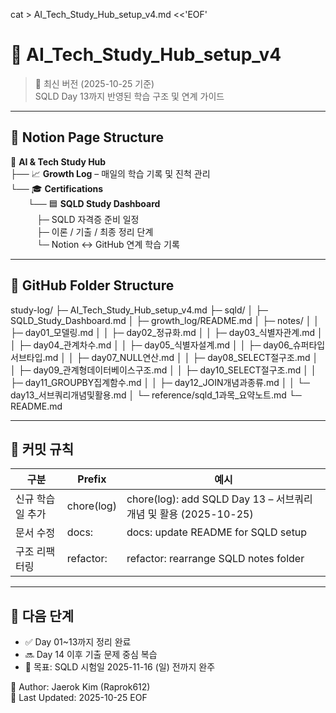 cat > AI_Tech_Study_Hub_setup_v4.md <<'EOF'
# 📘 AI_Tech_Study_Hub_setup_v4
> 🎯 최신 버전 (2025-10-25 기준)  
> SQLD Day 13까지 반영된 학습 구조 및 연계 가이드  

---

## 📂 Notion Page Structure
📘 **AI & Tech Study Hub**  
├── 📈 **Growth Log** – 매일의 학습 기록 및 진척 관리  
└── 🎓 **Certifications**  
  └── 🟦 **SQLD Study Dashboard**  
   ├─ SQLD 자격증 준비 일정  
   ├─ 이론 / 기출 / 최종 정리 단계  
   └─ Notion ↔ GitHub 연계 학습 기록  

---

## 🧭 GitHub Folder Structure
study-log/
 ├─ AI_Tech_Study_Hub_setup_v4.md
 ├─ sqld/
 │   ├─ SQLD_Study_Dashboard.md
 │   ├─ growth_log/README.md
 │   ├─ notes/
 │   │   ├─ day01_모델링.md
 │   │   ├─ day02_정규화.md
 │   │   ├─ day03_식별자관계.md
 │   │   ├─ day04_관계차수.md
 │   │   ├─ day05_식별자설계.md
 │   │   ├─ day06_슈퍼타입서브타입.md
 │   │   ├─ day07_NULL연산.md
 │   │   ├─ day08_SELECT절구조.md
 │   │   ├─ day09_관계형데이터베이스구조.md
 │   │   ├─ day10_SELECT절구조.md
 │   │   ├─ day11_GROUPBY집계함수.md
 │   │   ├─ day12_JOIN개념과종류.md
 │   │   └─ day13_서브쿼리개념및활용.md
 │   └─ reference/sqld_1과목_요약노트.md
 └─ README.md

---

## 🚀 커밋 규칙
| 구분 | Prefix | 예시 |
|------|---------|-------|
| 신규 학습일 추가 | chore(log) | chore(log): add SQLD Day 13 – 서브쿼리 개념 및 활용 (2025-10-25) |
| 문서 수정 | docs: | docs: update README for SQLD setup |
| 구조 리팩터링 | refactor: | refactor: rearrange SQLD notes folder |

---

## 🧩 다음 단계
- ✅ Day 01~13까지 정리 완료  
- 🔜 Day 14 이후 기출 문제 중심 복습  
- 📅 목표: SQLD 시험일 2025-11-16 (일) 전까지 완주  

📘 Author: Jaerok Kim (Raprok612)  
📅 Last Updated: 2025-10-25
EOF
